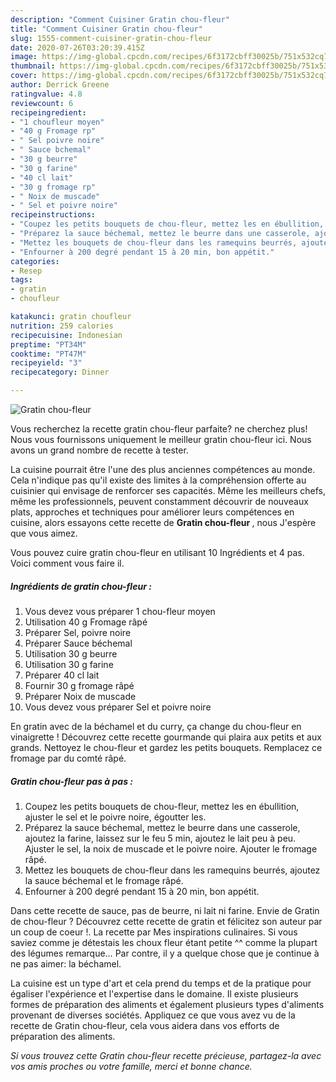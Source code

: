 ```yaml
---
description: "Comment Cuisiner Gratin chou-fleur"
title: "Comment Cuisiner Gratin chou-fleur"
slug: 1555-comment-cuisiner-gratin-chou-fleur
date: 2020-07-26T03:20:39.415Z
image: https://img-global.cpcdn.com/recipes/6f3172cbff30025b/751x532cq70/gratin-chou-fleur-photo-principale-de-la-recette.jpg
thumbnail: https://img-global.cpcdn.com/recipes/6f3172cbff30025b/751x532cq70/gratin-chou-fleur-photo-principale-de-la-recette.jpg
cover: https://img-global.cpcdn.com/recipes/6f3172cbff30025b/751x532cq70/gratin-chou-fleur-photo-principale-de-la-recette.jpg
author: Derrick Greene
ratingvalue: 4.8
reviewcount: 6
recipeingredient:
- "1 choufleur moyen"
- "40 g Fromage rp"
- " Sel poivre noire"
- " Sauce bchemal"
- "30 g beurre"
- "30 g farine"
- "40 cl lait"
- "30 g fromage rp"
- " Noix de muscade"
- " Sel et poivre noire"
recipeinstructions:
- "Coupez les petits bouquets de chou-fleur, mettez les en ébullition, ajuster le sel et le poivre noire, égoutter les."
- "Préparez la sauce béchemal, mettez le beurre dans une casserole, ajoutez la farine, laissez sur le feu 5 min, ajoutez le lait peu à peu. Ajuster le sel, la noix de muscade et le poivre noire. Ajouter le fromage râpé."
- "Mettez les bouquets de chou-fleur dans les ramequins beurrés, ajoutez la sauce béchemal et le fromage râpé."
- "Enfourner à 200 degré pendant 15 à 20 min, bon appétit."
categories:
- Resep
tags:
- gratin
- choufleur

katakunci: gratin choufleur 
nutrition: 259 calories
recipecuisine: Indonesian
preptime: "PT34M"
cooktime: "PT47M"
recipeyield: "3"
recipecategory: Dinner

---
```



![Gratin chou-fleur](https://img-global.cpcdn.com/recipes/6f3172cbff30025b/751x532cq70/gratin-chou-fleur-photo-principale-de-la-recette.jpg)

Vous recherchez la recette gratin chou-fleur parfaite? ne cherchez plus! Nous vous fournissons uniquement le meilleur gratin chou-fleur ici. Nous avons un grand nombre de recette à tester.

La cuisine pourrait être l'une des plus anciennes compétences au monde. Cela n'indique pas qu'il existe des limites à la compréhension offerte au cuisinier qui envisage de renforcer ses capacités. Même les meilleurs chefs, même les professionnels, peuvent constamment découvrir de nouveaux plats, approches et techniques pour améliorer leurs compétences en cuisine, alors essayons cette recette de <strong> Gratin chou-fleur </strong>, nous J'espère que vous aimez.

<!--inarticleads1-->

Vous pouvez cuire gratin chou-fleur en utilisant 10 Ingrédients et 4 pas. Voici comment vous faire il.

##### Ingrédients de gratin chou-fleur :

1. Vous devez vous préparer 1 chou-fleur moyen
1. Utilisation 40 g Fromage râpé
1. Préparer  Sel, poivre noire
1. Préparer  Sauce béchemal
1. Utilisation 30 g beurre
1. Utilisation 30 g farine
1. Préparer 40 cl lait
1. Fournir 30 g fromage râpé
1. Préparer  Noix de muscade
1. Vous devez vous préparer  Sel et poivre noire


En gratin avec de la béchamel et du curry, ça change du chou-fleur en vinaigrette ! Découvrez cette recette gourmande qui plaira aux petits et aux grands. Nettoyez le chou-fleur et gardez les petits bouquets. Remplacez ce fromage par du comté râpé. 

<!--inarticleads2-->

##### Gratin chou-fleur pas à pas :

1. Coupez les petits bouquets de chou-fleur, mettez les en ébullition, ajuster le sel et le poivre noire, égoutter les.
1. Préparez la sauce béchemal, mettez le beurre dans une casserole, ajoutez la farine, laissez sur le feu 5 min, ajoutez le lait peu à peu. Ajuster le sel, la noix de muscade et le poivre noire. Ajouter le fromage râpé.
1. Mettez les bouquets de chou-fleur dans les ramequins beurrés, ajoutez la sauce béchemal et le fromage râpé.
1. Enfourner à 200 degré pendant 15 à 20 min, bon appétit.


Dans cette recette de sauce, pas de beurre, ni lait ni farine. Envie de Gratin de chou-fleur ? Découvrez cette recette de gratin et félicitez son auteur par un coup de coeur !. La recette par Mes inspirations culinaires. Si vous saviez comme je détestais les choux fleur étant petite ^^ comme la plupart des légumes remarque… Par contre, il y a quelque chose que je continue à ne pas aimer: la béchamel. 

<!--inarticleads1-->

<p>
La cuisine est un type d'art et cela prend du temps et de la pratique pour égaliser l'expérience et l'expertise dans le domaine. Il existe plusieurs formes de préparation des aliments et également plusieurs types d'aliments provenant de diverses sociétés. Appliquez ce que vous avez vu de la recette de Gratin chou-fleur, cela vous aidera dans vos efforts de préparation des aliments.
</p>

<p>
<i>Si vous trouvez cette Gratin chou-fleur recette précieuse, partagez-la avec vos amis proches ou votre famille, merci et bonne chance.</i>
</p>
